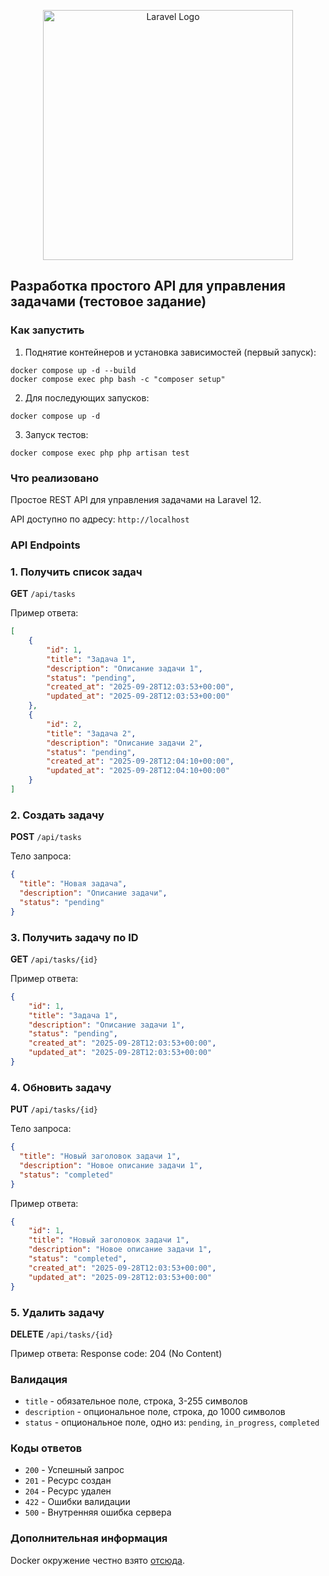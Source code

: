 <p align="center"><a href="https://laravel.com" target="_blank"><img src="https://raw.githubusercontent.com/laravel/art/master/logo-lockup/5%20SVG/2%20CMYK/1%20Full%20Color/laravel-logolockup-cmyk-red.svg" width="400" alt="Laravel Logo"></a></p>


## Разработка простого API для управления задачами (тестовое задание)

### Как запустить

1. Поднятие контейнеров и установка зависимостей (первый запуск):
```
docker compose up -d --build
docker compose exec php bash -c "composer setup"
```

2. Для последующих запусков:
```
docker compose up -d
```
3. Запуск тестов:
```
docker compose exec php php artisan test
```

### Что реализовано
Простое REST API для управления задачами на Laravel 12.

API доступно по адресу: `http://localhost`

### API Endpoints

### 1. Получить список задач
**GET** `/api/tasks`

Пример ответа:
```json
[
    {
        "id": 1,
        "title": "Задача 1",
        "description": "Описание задачи 1",
        "status": "pending",
        "created_at": "2025-09-28T12:03:53+00:00",
        "updated_at": "2025-09-28T12:03:53+00:00"
    },
    {
        "id": 2,
        "title": "Задача 2",
        "description": "Описание задачи 2",
        "status": "pending",
        "created_at": "2025-09-28T12:04:10+00:00",
        "updated_at": "2025-09-28T12:04:10+00:00"
    }
]
```

### 2. Создать задачу
**POST** `/api/tasks`

Тело запроса:
```json
{
  "title": "Новая задача",
  "description": "Описание задачи",
  "status": "pending"
}
```

### 3. Получить задачу по ID
**GET** `/api/tasks/{id}`

Пример ответа:
```json
{
    "id": 1,
    "title": "Задача 1",
    "description": "Описание задачи 1",
    "status": "pending",
    "created_at": "2025-09-28T12:03:53+00:00",
    "updated_at": "2025-09-28T12:03:53+00:00"
}
```

### 4. Обновить задачу
**PUT** `/api/tasks/{id}`

Тело запроса:
```json
{
  "title": "Новый заголовок задачи 1",
  "description": "Новое описание задачи 1",
  "status": "completed"
}
```

Пример ответа:
```json
{
    "id": 1,
    "title": "Новый заголовок задачи 1",
    "description": "Новое описание задачи 1",
    "status": "completed",
    "created_at": "2025-09-28T12:03:53+00:00",
    "updated_at": "2025-09-28T12:03:53+00:00"
}
```

### 5. Удалить задачу
**DELETE** `/api/tasks/{id}`

Пример ответа:
Response code: 204 (No Content)

### Валидация

- `title` - обязательное поле, строка, 3-255 символов
- `description` - опциональное поле, строка, до 1000 символов
- `status` - опциональное поле, одно из: `pending`, `in_progress`, `completed`


### Коды ответов

- `200` - Успешный запрос
- `201` - Ресурс создан
- `204` - Ресурс удален
- `422` - Ошибки валидации
- `500` - Внутренняя ошибка сервера

### Дополнительная информация

Docker окружение честно взято [отсюда](https://github.com/refactorian/laravel-docker).
